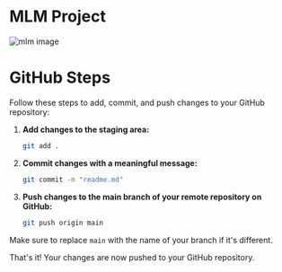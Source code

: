# MLM Project

![mlm image](https://www.investopedia.com/thmb/OPjniKyH-NrKRanN1KvmwMFqthk=/1500x0/filters:no_upscale():max_bytes(150000):strip_icc()/MLM-TAERM-ADD-SOURCE-16091bd51da945f28fbd9522f5a173d6.jpg)
# GitHub Steps

Follow these steps to add, commit, and push changes to your GitHub repository:

1. **Add changes to the staging area:**
    ```bash
    git add .
    ```

2. **Commit changes with a meaningful message:**
    ```bash
    git commit -m "readme.md"
    ```

3. **Push changes to the main branch of your remote repository on GitHub:**
    ```bash
    git push origin main
    ```

Make sure to replace `main` with the name of your branch if it's different.

That's it! Your changes are now pushed to your GitHub repository.
